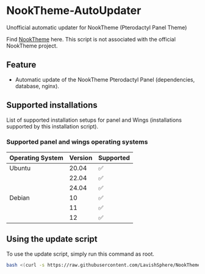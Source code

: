 # NookTheme-AutoUpdater
Unofficial automatic updater for NookTheme (Pterodactyl Panel Theme)

Find [NookTheme](https://github.com/Nookure/NookTheme) here. This script is not associated with the official NookTheme project.

## Feature

- Automatic update of the NookTheme Pterodactyl Panel (dependencies, database, nginx).

## Supported installations

List of supported installation setups for panel and Wings (installations supported by this installation script).

### Supported panel and wings operating systems

| Operating System | Version | Supported          |
| ---------------- | ------- | ------------------ |
| Ubuntu           | 20.04   | :white_check_mark: |
|                  | 22.04   | :white_check_mark: |
|                  | 24.04   | :white_check_mark: | 
| Debian           | 10      | :white_check_mark: |
|                  | 11      | :white_check_mark: |
|                  | 12      | :white_check_mark: |

## Using the update script

To use the update script, simply run this command as root.

```bash
bash <(curl -s https://raw.githubusercontent.com/LavishSphere/NookTheme-AutoUpdater/refs/heads/main/update.sh)
```
